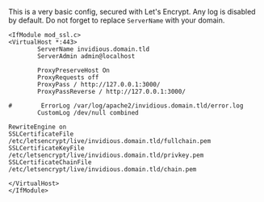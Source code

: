 This is a very basic config, secured with Let's Encrypt. Any log is disabled by default. Do not forget to replace `ServerName` with your domain.

```
<IfModule mod_ssl.c>
<VirtualHost *:443>
        ServerName invidious.domain.tld
        ServerAdmin admin@localhost

        ProxyPreserveHost On
        ProxyRequests off
        ProxyPass / http://127.0.0.1:3000/
        ProxyPassReverse / http://127.0.0.1:3000/

#        ErrorLog /var/log/apache2/invidious.domain.tld/error.log
        CustomLog /dev/null combined

RewriteEngine on
SSLCertificateFile /etc/letsencrypt/live/invidious.domain.tld/fullchain.pem
SSLCertificateKeyFile /etc/letsencrypt/live/invidious.domain.tld/privkey.pem
SSLCertificateChainFile /etc/letsencrypt/live/invidious.domain.tld/chain.pem

</VirtualHost>
</IfModule>
```